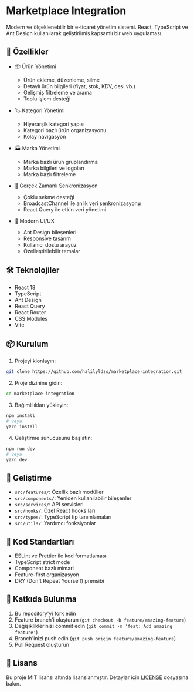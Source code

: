 # Marketplace Integration

Modern ve ölçeklenebilir bir e-ticaret yönetim sistemi. React, TypeScript ve Ant Design kullanılarak geliştirilmiş kapsamlı bir web uygulaması.

## 🚀 Özellikler

- 📦 Ürün Yönetimi

  - Ürün ekleme, düzenleme, silme
  - Detaylı ürün bilgileri (fiyat, stok, KDV, desi vb.)
  - Gelişmiş filtreleme ve arama
  - Toplu işlem desteği

- 🏷️ Kategori Yönetimi

  - Hiyerarşik kategori yapısı
  - Kategori bazlı ürün organizasyonu
  - Kolay navigasyon

- 🏭 Marka Yönetimi

  - Marka bazlı ürün gruplandırma
  - Marka bilgileri ve logoları
  - Marka bazlı filtreleme

- 🔄 Gerçek Zamanlı Senkronizasyon

  - Çoklu sekme desteği
  - BroadcastChannel ile anlık veri senkronizasyonu
  - React Query ile etkin veri yönetimi

- 🎨 Modern UI/UX
  - Ant Design bileşenleri
  - Responsive tasarım
  - Kullanıcı dostu arayüz
  - Özelleştirilebilir temalar

## 🛠️ Teknolojiler

- React 18
- TypeScript
- Ant Design
- React Query
- React Router
- CSS Modules
- Vite

## 📦 Kurulum

1. Projeyi klonlayın:

```bash
git clone https://github.com/halilyldzs/marketplace-integration.git
```

2. Proje dizinine gidin:

```bash
cd marketplace-integration
```

3. Bağımlılıkları yükleyin:

```bash
npm install
# veya
yarn install
```

4. Geliştirme sunucusunu başlatın:

```bash
npm run dev
# veya
yarn dev
```

## 🔧 Geliştirme

- `src/features/`: Özellik bazlı modüller
- `src/components/`: Yeniden kullanılabilir bileşenler
- `src/services/`: API servisleri
- `src/hooks/`: Özel React hooks'ları
- `src/types/`: TypeScript tip tanımlamaları
- `src/utils/`: Yardımcı fonksiyonlar

## 📝 Kod Standartları

- ESLint ve Prettier ile kod formatlaması
- TypeScript strict mode
- Component bazlı mimari
- Feature-first organizasyon
- DRY (Don't Repeat Yourself) prensibi

## 🤝 Katkıda Bulunma

1. Bu repository'yi fork edin
2. Feature branch'i oluşturun (`git checkout -b feature/amazing-feature`)
3. Değişikliklerinizi commit edin (`git commit -m 'feat: Add amazing feature'`)
4. Branch'inizi push edin (`git push origin feature/amazing-feature`)
5. Pull Request oluşturun

## 📄 Lisans

Bu proje MIT lisansı altında lisanslanmıştır. Detaylar için [LICENSE](LICENSE) dosyasına bakın.
